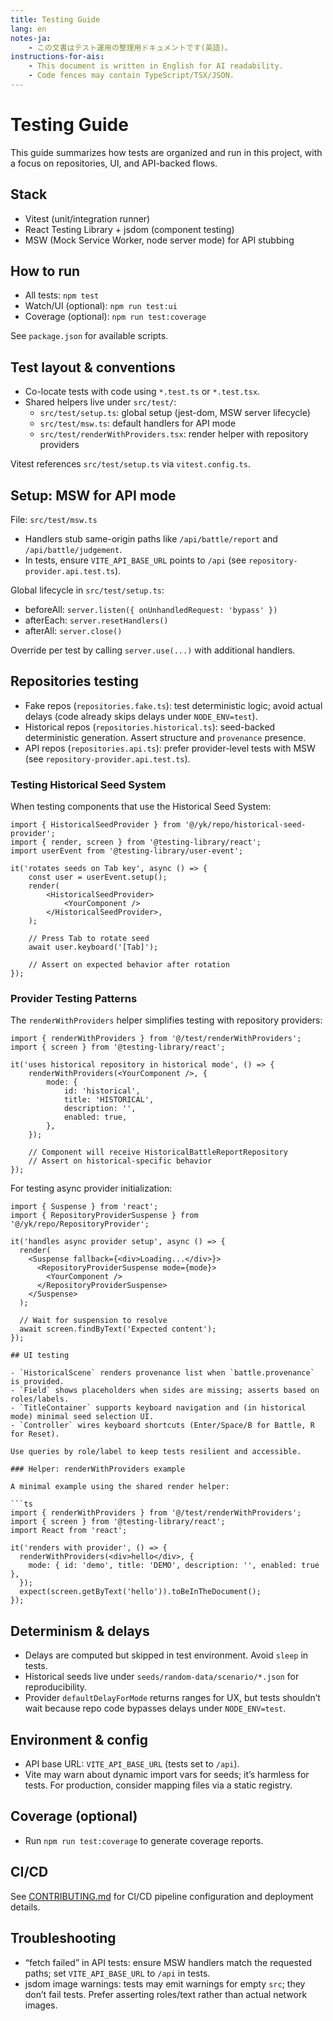 ```yaml
---
title: Testing Guide
lang: en
notes-ja:
    - この文書はテスト運用の整理用ドキュメントです(英語)。
instructions-for-ais:
    - This document is written in English for AI readability.
    - Code fences may contain TypeScript/TSX/JSON.
---
```


# Testing Guide

This guide summarizes how tests are organized and run in this project, with a focus on repositories, UI, and API-backed flows.

## Stack

- Vitest (unit/integration runner)
- React Testing Library + jsdom (component testing)
- MSW (Mock Service Worker, node server mode) for API stubbing

## How to run

- All tests: `npm test`
- Watch/UI (optional): `npm run test:ui`
- Coverage (optional): `npm run test:coverage`

See `package.json` for available scripts.

## Test layout & conventions

- Co-locate tests with code using `*.test.ts` or `*.test.tsx`.
- Shared helpers live under `src/test/`:
    - `src/test/setup.ts`: global setup (jest-dom, MSW server lifecycle)
    - `src/test/msw.ts`: default handlers for API mode
    - `src/test/renderWithProviders.tsx`: render helper with repository providers

Vitest references `src/test/setup.ts` via `vitest.config.ts`.

## Setup: MSW for API mode

File: `src/test/msw.ts`

- Handlers stub same-origin paths like `/api/battle/report` and `/api/battle/judgement`.
- In tests, ensure `VITE_API_BASE_URL` points to `/api` (see `repository-provider.api.test.ts`).

Global lifecycle in `src/test/setup.ts`:

- beforeAll: `server.listen({ onUnhandledRequest: 'bypass' })`
- afterEach: `server.resetHandlers()`
- afterAll: `server.close()`

Override per test by calling `server.use(...)` with additional handlers.

## Repositories testing

- Fake repos (`repositories.fake.ts`): test deterministic logic; avoid actual delays (code already skips delays under `NODE_ENV=test`).
- Historical repos (`repositories.historical.ts`): seed-backed deterministic generation. Assert structure and `provenance` presence.
- API repos (`repositories.api.ts`): prefer provider-level tests with MSW (see `repository-provider.api.test.ts`).

### Testing Historical Seed System

When testing components that use the Historical Seed System:

```tsx
import { HistoricalSeedProvider } from '@/yk/repo/historical-seed-provider';
import { render, screen } from '@testing-library/react';
import userEvent from '@testing-library/user-event';

it('rotates seeds on Tab key', async () => {
    const user = userEvent.setup();
    render(
        <HistoricalSeedProvider>
            <YourComponent />
        </HistoricalSeedProvider>,
    );

    // Press Tab to rotate seed
    await user.keyboard('[Tab]');

    // Assert on expected behavior after rotation
});
```

### Provider Testing Patterns

The `renderWithProviders` helper simplifies testing with repository providers:

```tsx
import { renderWithProviders } from '@/test/renderWithProviders';
import { screen } from '@testing-library/react';

it('uses historical repository in historical mode', () => {
    renderWithProviders(<YourComponent />, {
        mode: {
            id: 'historical',
            title: 'HISTORICAL',
            description: '',
            enabled: true,
        },
    });

    // Component will receive HistoricalBattleReportRepository
    // Assert on historical-specific behavior
});
```

For testing async provider initialization:

````tsx
import { Suspense } from 'react';
import { RepositoryProviderSuspense } from '@/yk/repo/RepositoryProvider';

it('handles async provider setup', async () => {
  render(
    <Suspense fallback={<div>Loading...</div>}>
      <RepositoryProviderSuspense mode={mode}>
        <YourComponent />
      </RepositoryProviderSuspense>
    </Suspense>
  );

  // Wait for suspension to resolve
  await screen.findByText('Expected content');
});

## UI testing

- `HistoricalScene` renders provenance list when `battle.provenance` is provided.
- `Field` shows placeholders when sides are missing; asserts based on roles/labels.
- `TitleContainer` supports keyboard navigation and (in historical mode) minimal seed selection UI.
- `Controller` wires keyboard shortcuts (Enter/Space/B for Battle, R for Reset).

Use queries by role/label to keep tests resilient and accessible.

### Helper: renderWithProviders example

A minimal example using the shared render helper:

```ts
import { renderWithProviders } from '@/test/renderWithProviders';
import { screen } from '@testing-library/react';
import React from 'react';

it('renders with provider', () => {
  renderWithProviders(<div>hello</div>, {
    mode: { id: 'demo', title: 'DEMO', description: '', enabled: true },
  });
  expect(screen.getByText('hello')).toBeInTheDocument();
});
````

## Determinism & delays

- Delays are computed but skipped in test environment. Avoid `sleep` in tests.
- Historical seeds live under `seeds/random-data/scenario/*.json` for reproducibility.
- Provider `defaultDelayForMode` returns ranges for UX, but tests shouldn’t wait because repo code bypasses delays under `NODE_ENV=test`.

## Environment & config

- API base URL: `VITE_API_BASE_URL` (tests set to `/api`).
- Vite may warn about dynamic import vars for seeds; it’s harmless for tests. For production, consider mapping files via a static registry.

## Coverage (optional)

- Run `npm run test:coverage` to generate coverage reports.

## CI/CD

See [CONTRIBUTING.md](../CONTRIBUTING.md) for CI/CD pipeline configuration and deployment details.

## Troubleshooting

- “fetch failed” in API tests: ensure MSW handlers match the requested paths; set `VITE_API_BASE_URL` to `/api` in tests.
- jsdom image warnings: tests may emit warnings for empty `src`; they don’t fail tests. Prefer asserting roles/text rather than actual network images.
